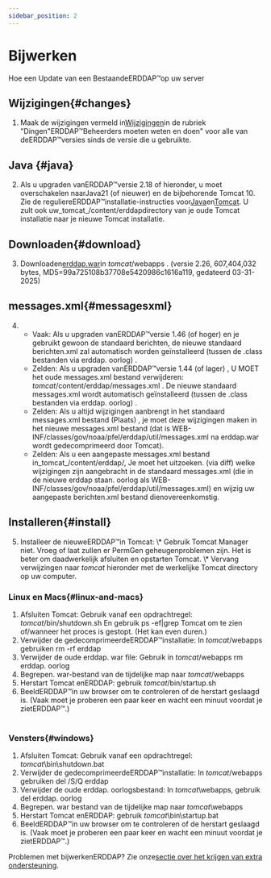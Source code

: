 ```yaml
---
sidebar_position: 2
---
```

# Bijwerken
Hoe een Update van een BestaandeERDDAP™op uw server

## Wijzigingen{#changes} 
1. Maak de wijzigingen vermeld in[Wijzigingen](/changes)in de rubriek "Dingen"ERDDAP™Beheerders moeten weten en doen" voor alle van deERDDAP™versies sinds de versie die u gebruikte.
     
## Java {#java} 
2. Als u upgraden vanERDDAP™versie 2.18 of hieronder, u moet overschakelen naarJava21 (of nieuwer) en de bijbehorende Tomcat 10. Zie de reguliereERDDAP™installatie-instructies voor[Java](/docs/server-admin/deploy-install#java)en[Tomcat](/docs/server-admin/deploy-install#tomcat). U zult ook uw_tomcat_/content/erddapdirectory van je oude Tomcat installatie naar je nieuwe Tomcat installatie.

## Downloaden{#download} 
3. Downloaden[erddap.war](https://github.com/ERDDAP/erddap/releases/download/v2.26.0/erddap.war)in _tomcat_/webapps .
     (versie 2.26, 607,404,032 bytes, MD5=99a725108b37708e5420986c1616a119, gedateerd 03-31-2025) 
     
## messages.xml{#messagesxml} 
4. 
    * Vaak: Als u upgraden vanERDDAP™versie 1.46 (of hoger) en je gebruikt gewoon de standaard berichten, de nieuwe standaard berichten.xml zal automatisch worden geïnstalleerd (tussen de .class bestanden via erddap. oorlog) .
         
    * Zelden: Als u upgraden vanERDDAP™versie 1.44 (of lager) ,
U MOET het oude messages.xml bestand verwijderen:
        _tomcat_/content/erddap/messages.xml .
De nieuwe standaard messages.xml wordt automatisch geïnstalleerd (tussen de .class bestanden via erddap. oorlog) .
         
    * Zelden: Als u altijd wijzigingen aanbrengt in het standaard messages.xml bestand (Plaats) ,
je moet deze wijzigingen maken in het nieuwe messages.xml bestand (dat is
WEB-INF/classes/gov/noaa/pfel/erddap/util/messages.xml na erddap.war wordt gedecomprimeerd door Tomcat).
         
    * Zelden: Als u een aangepaste messages.xml bestand in_tomcat_/content/erddap/,
Je moet het uitzoeken. (via diff) welke wijzigingen zijn aangebracht in de standaard messages.xml (die in de nieuwe erddap staan. oorlog als
WEB-INF/classes/gov/noaa/pfel/erddap/util/messages.xml) en wijzig uw aangepaste berichten.xml bestand dienovereenkomstig.
         
## Installeren{#install} 
5. Installeer de nieuweERDDAP™in Tomcat:
\\* Gebruik Tomcat Manager niet. Vroeg of laat zullen er PermGen geheugenproblemen zijn. Het is beter om daadwerkelijk afsluiten en opstarten Tomcat.
\\* Vervang verwijzingen naar _tomcat_ hieronder met de werkelijke Tomcat directory op uw computer.
     
### Linux en Macs{#linux-and-macs} 
1. Afsluiten Tomcat: Gebruik vanaf een opdrachtregel: _tomcat_/bin/shutdown.sh
En gebruik ps -ef|grep Tomcat om te zien of/wanneer het proces is gestopt. (Het kan even duren.) 
2. Verwijder de gedecomprimeerdeERDDAP™installatie: In _tomcat_/webapps gebruiken
rm -rf erddap
3. Verwijder de oude erddap. war file: Gebruik in _tomcat_/webapps rm erddap. oorlog
4. Begrepen. war-bestand van de tijdelijke map naar _tomcat_/webapps
5. Herstart Tomcat enERDDAP: gebruik _tomcat_/bin/startup.sh
6. BeeldERDDAP™in uw browser om te controleren of de herstart geslaagd is.
     (Vaak moet je proberen een paar keer en wacht een minuut voordat je zietERDDAP™.)   
             
### Vensters{#windows} 
1. Afsluiten Tomcat: Gebruik vanaf een opdrachtregel: _tomcat_\\bin\\shutdown.bat
2. Verwijder de gedecomprimeerdeERDDAP™installatie: In _tomcat_/webapps gebruiken
del /S/Q erddap
3. Verwijder de oude erddap. oorlogsbestand: In _tomcat_\\webapps, gebruik del erddap. oorlog
4. Begrepen. war bestand van de tijdelijke map naar _tomcat_\\webapps
5. Herstart Tomcat enERDDAP: gebruik _tomcat_\\bin\\startup.bat
6. BeeldERDDAP™in uw browser om te controleren of de herstart geslaagd is.
     (Vaak moet je proberen een paar keer en wacht een minuut voordat je zietERDDAP™.) 

Problemen met bijwerkenERDDAP? Zie onze[sectie over het krijgen van extra ondersteuning](/docs/intro#support).
